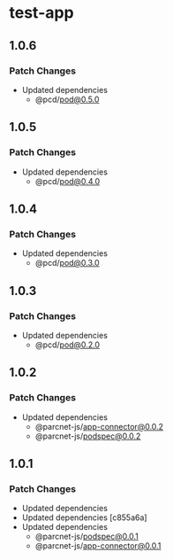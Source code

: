 # test-app

## 1.0.6

### Patch Changes

- Updated dependencies
  - @pcd/pod@0.5.0

## 1.0.5

### Patch Changes

- Updated dependencies
  - @pcd/pod@0.4.0

## 1.0.4

### Patch Changes

- Updated dependencies
  - @pcd/pod@0.3.0

## 1.0.3

### Patch Changes

- Updated dependencies
  - @pcd/pod@0.2.0

## 1.0.2

### Patch Changes

- Updated dependencies
  - @parcnet-js/app-connector@0.0.2
  - @parcnet-js/podspec@0.0.2

## 1.0.1

### Patch Changes

- Updated dependencies
- Updated dependencies [c855a6a]
- Updated dependencies
  - @parcnet-js/podspec@0.0.1
  - @parcnet-js/app-connector@0.0.1
